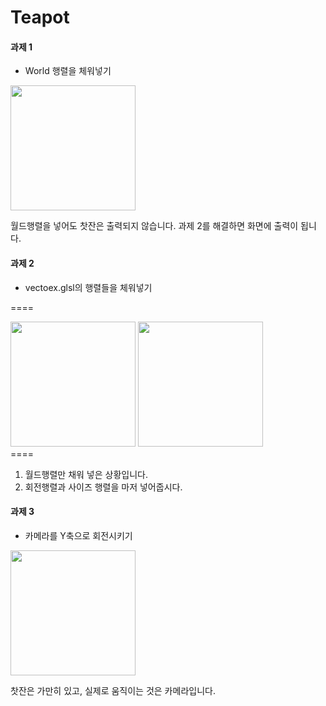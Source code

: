 # Teapot

#### 과제 1
- World 행렬을 체워넣기

<div>
<img width="200" src="https://user-images.githubusercontent.com/19402132/78083900-cce39180-73f1-11ea-8031-71df8ea00ebf.png">
</div>

월드행렬을 넣어도 찻잔은 출력되지 않습니다.
과제 2를 해결하면 화면에 출력이 됩니다.

#### 과제 2
- vectoex.glsl의 행렬들을 체워넣기

====
<div>
<img width="200" src="https://user-images.githubusercontent.com/19402132/78083897-ca813780-73f1-11ea-9fac-ae2c1641b1cb.png">
<img width="200" src="https://user-images.githubusercontent.com/19402132/78083903-cce39180-73f1-11ea-8855-b33476eb44ed.png">
</div>
====

1. 월드행렬만 채워 넣은 상황입니다.
2. 회전행렬과 사이즈 행렬을 마저 넣어줍시다.


#### 과제 3
- 카메라를 Y축으로 회전시키기

<div>
<img width="200" src="https://user-images.githubusercontent.com/19402132/78083898-cbb26480-73f1-11ea-8e99-446d59c21f81.gif">
</div>

찻잔은 가만히 있고, 실제로 움직이는 것은 카메라입니다.
